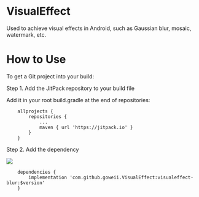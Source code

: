 # VisualEffect

Used to achieve visual effects in Android, such as Gaussian blur, mosaic, watermark, etc.


# How to Use

To get a Git project into your build:

Step 1. Add the JitPack repository to your build file

Add it in your root build.gradle at the end of repositories:

```
	allprojects {
		repositories {
			...
			maven { url 'https://jitpack.io' }
		}
	}
```
  
Step 2. Add the dependency

[![](https://jitpack.io/v/goweii/VisualEffect.svg)](https://jitpack.io/#goweii/VisualEffect)

```
	dependencies {
		implementation 'com.github.goweii.VisualEffect:visualeffect-blur:$version'
	}
```
